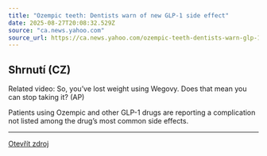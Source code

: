 ```yaml
---
title: "Ozempic teeth: Dentists warn of new GLP-1 side effect"
date: 2025-08-27T20:08:32.529Z
source: "ca.news.yahoo.com"
source_url: https://ca.news.yahoo.com/ozempic-teeth-dentists-warn-glp-184445013.html
---
```


## Shrnutí (CZ)
Related video: So, you’ve lost weight using Wegovy. Does that mean you can stop taking it? (AP)

Patients using Ozempic and other GLP-1 drugs are reporting a complication not listed among the drug’s most common side effects.

---

[Otevřít zdroj](https://ca.news.yahoo.com/ozempic-teeth-dentists-warn-glp-184445013.html)
